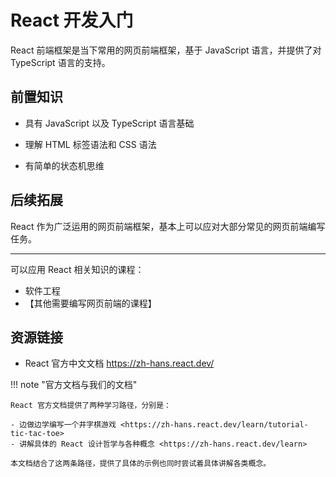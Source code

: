 # React 开发入门

React 前端框架是当下常用的网页前端框架，基于 JavaScript 语言，并提供了对 TypeScript 语言的支持。

## 前置知识

- 具有 JavaScript 以及 TypeScript 语言基础

- 理解 HTML 标签语法和 CSS 语法

- 有简单的状态机思维

## 后续拓展

React 作为广泛运用的网页前端框架，基本上可以应对大部分常见的网页前端编写任务。

---

可以应用 React 相关知识的课程：

- 软件工程
- 【其他需要编写网页前端的课程】

## 资源链接

- React 官方中文文档 <https://zh-hans.react.dev/>

!!! note "官方文档与我们的文档"

    React 官方文档提供了两种学习路径，分别是：

    - 边做边学编写一个井字棋游戏 <https://zh-hans.react.dev/learn/tutorial-tic-tac-toe>
    - 讲解具体的 React 设计哲学与各种概念 <https://zh-hans.react.dev/learn>

    本文档结合了这两条路径，提供了具体的示例也同时尝试着具体讲解各类概念。
